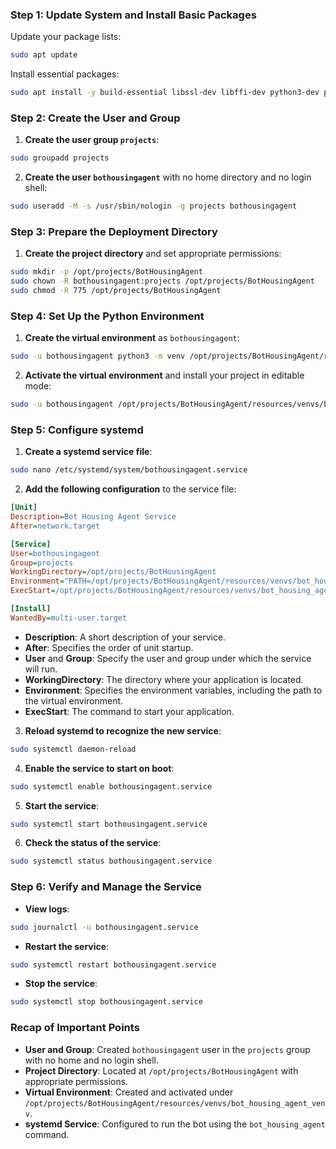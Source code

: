 ### Step 1: Update System and Install Basic Packages

Update your package lists:
```bash
sudo apt update
```

Install essential packages:
```bash
sudo apt install -y build-essential libssl-dev libffi-dev python3-dev python3-venv python3-pip
```
### Step 2: Create the User and Group

1. **Create the user group `projects`**:
```bash
sudo groupadd projects
```

2. **Create the user `bothousingagent`** with no home directory and no login shell:
```bash
sudo useradd -M -s /usr/sbin/nologin -g projects bothousingagent
```

### Step 3: Prepare the Deployment Directory

1. **Create the project directory** and set appropriate permissions:
```bash
sudo mkdir -p /opt/projects/BotHousingAgent
sudo chown -R bothousingagent:projects /opt/projects/BotHousingAgent
sudo chmod -R 775 /opt/projects/BotHousingAgent
```

### Step 4: Set Up the Python Environment

1. **Create the virtual environment** as `bothousingagent`:
```bash
sudo -u bothousingagent python3 -m venv /opt/projects/BotHousingAgent/resources/venvs/bot_housing_agent_venv
```

2. **Activate the virtual environment** and install your project in editable mode:
```bash
sudo -u bothousingagent /opt/projects/BotHousingAgent/resources/venvs/bot_housing_agent_venv/bin/pip install -e /opt/projects/BotHousingAgent
```

### Step 5: Configure systemd

1. **Create a systemd service file**:
```bash
sudo nano /etc/systemd/system/bothousingagent.service
```

2. **Add the following configuration** to the service file:
```ini
[Unit]
Description=Bot Housing Agent Service
After=network.target

[Service]
User=bothousingagent
Group=projects
WorkingDirectory=/opt/projects/BotHousingAgent
Environment="PATH=/opt/projects/BotHousingAgent/resources/venvs/bot_housing_agent_venv/bin"
ExecStart=/opt/projects/BotHousingAgent/resources/venvs/bot_housing_agent_venv/bin/bot_housing_agent

[Install]
WantedBy=multi-user.target
```
- **Description**: A short description of your service.
- **After**: Specifies the order of unit startup.
- **User** and **Group**: Specify the user and group under which the service will run.
- **WorkingDirectory**: The directory where your application is located.
- **Environment**: Specifies the environment variables, including the path to the virtual environment.
- **ExecStart**: The command to start your application.

3. **Reload systemd to recognize the new service**:
```bash
sudo systemctl daemon-reload
```

4. **Enable the service to start on boot**:
```bash
sudo systemctl enable bothousingagent.service
```

5. **Start the service**:
```bash
sudo systemctl start bothousingagent.service
```

6. **Check the status of the service**:
```bash
sudo systemctl status bothousingagent.service
```

### Step 6: Verify and Manage the Service

- **View logs**:
```bash
sudo journalctl -u bothousingagent.service
```

- **Restart the service**:
```bash
sudo systemctl restart bothousingagent.service
```

- **Stop the service**:
```bash
sudo systemctl stop bothousingagent.service
```

### Recap of Important Points

- **User and Group**: Created `bothousingagent` user in the `projects` group with no home and no login shell.
- **Project Directory**: Located at `/opt/projects/BotHousingAgent` with appropriate permissions.
- **Virtual Environment**: Created and activated under `/opt/projects/BotHousingAgent/resources/venvs/bot_housing_agent_venv`.
- **systemd Service**: Configured to run the bot using the `bot_housing_agent` command.